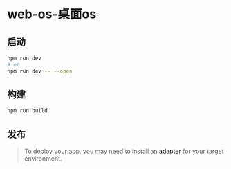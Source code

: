 # web-os-桌面os

## 启动

```bash
npm run dev
# or
npm run dev -- --open
```

## 构建

```bash
npm run build
```
## 发布
> To deploy your app, you may need to install an [adapter](https://kit.svelte.dev/docs/adapters) for your target environment.
